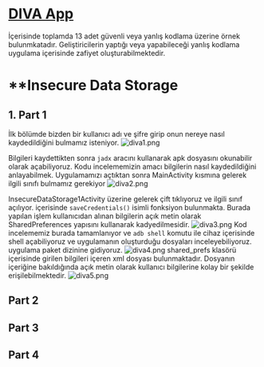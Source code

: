 # [DIVA App](https://github.com/payatu/diva-android)
İçerisinde toplamda 13 adet güvenli veya yanlış kodlama üzerine örnek bulunmkatadır. Geliştiricilerin yaptığı veya yapabileceği yanlış kodlama uygulama içerisinde zafiyet oluşturabilmektedir.

# **Insecure Data Storage
## 1. Part 1

İlk bölümde bizden bir kullanıcı adı ve şifre girip onun nereye nasıl kaydedildiğini bulmamız isteniyor.
![diva1.png](https://github.com/arzuozkan/MyAndroidSecurityNotes/blob/main/images/diva1.png?raw=true)

Bilgileri kaydettikten sonra `jadx` aracını kullanarak apk dosyasını okunabilir olarak açabiliyoruz. Kodu incelememizin amacı bilgilerin nasıl kaydedildiğini anlayabilmek.
Uygulamamızı açtıktan sonra MainActivity kısmına gelerek ilgili sınıfı bulmamız gerekiyor
![diva2.png](https://github.com/arzuozkan/MyAndroidSecurityNotes/blob/main/images/diva2.png?raw=true)

InsecureDataStorage1Activity üzerine gelerek çift tıklıyoruz ve ilgili sınıf açılıyor. içerisinde  `saveCredentials()` isimli fonksiyon bulunmakta. Burada yapılan işlem kullanıcıdan alınan bilgilerin açık metin olarak SharedPreferences yapısını kullanarak kadyedilmesidir.
![diva3.png](https://github.com/arzuozkan/MyAndroidSecurityNotes/blob/main/images/diva3.png?raw=true)
Kod incelememiz burada tamamlanıyor ve `adb shell` komutu ile cihaz içerisinde shell açabiliyoruz ve uygulamanın oluşturduğu dosyaları inceleyebiliyoruz. uygulama paket dizinine gidiyoruz. 
![diva4.png](https://github.com/arzuozkan/MyAndroidSecurityNotes/blob/main/images/diva6.png?raw=true)
shared_prefs klasörü içerisinde girilen bilgileri içeren xml dosyası bulunmaktadır. Dosyanın içeriğine bakıldığında açık metin olarak kullanıcı bilgilerine kolay bir şekilde erişilebilmektedir. 
![diva5.png](https://github.com/arzuozkan/MyAndroidSecurityNotes/blob/main/images/diva5.png?raw=true)

## Part 2


## Part 3

## Part 4
